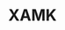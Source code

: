 ---
title: XAMK
publishDate: 2022-09-03
img_card: /images/XAMKLogo.jpg
img_alt: A game made with haste
description: |
  I have started studying at South-East of Finland University of Applied Sciences (or better known as XAMK) in the late summer of 2022 and I have been acquainted with some new knowledge and I have also been able to implement my own knowledge to other things. I can see myself studying here for some years. 
education: true
duration: 2022-20XX
---